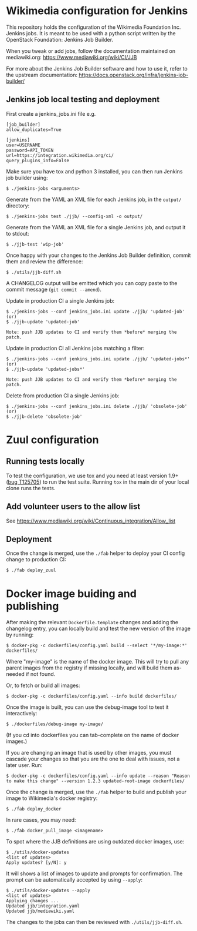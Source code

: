 # Wikimedia configuration for Jenkins

This repository holds the configuration of the Wikimedia Foundation Inc. Jenkins
jobs. It is meant to be used with a python script written by the OpenStack
Foundation: Jenkins Job Builder.

When you tweak or add jobs, follow the documentation maintained on mediawiki.org:
https://www.mediawiki.org/wiki/CI/JJB

For more about the Jenkins Job Builder software and how to use it, refer to the upstream documentation:
https://docs.openstack.org/infra/jenkins-job-builder/

## Jenkins job local testing and deployment

First create a jenkins_jobs.ini file e.g.

    [job_builder]
    allow_duplicates=True

    [jenkins]
    user=USERNAME
    password=API_TOKEN
    url=https://integration.wikimedia.org/ci/
    query_plugins_info=False

Make sure you have tox and python 3 installed, you can then run Jenkins job builder using:

    $ ./jenkins-jobs <arguments>

Generate from the YAML an XML file for each Jenkins job, in the `output/` directory:

    $ ./jenkins-jobs test ./jjb/ --config-xml -o output/

Generate from the YAML an XML file for a single Jenkins job, and output it to stdout:

    $ ./jjb-test 'wip-job'

Once happy with your changes to the Jenkins Job Builder definition, commit them
and review the difference:

    $ ./utils/jjb-diff.sh

A CHANGELOG output will be emitted which you can copy paste to the commit
message (`git commit --amend`).

Update in production CI a single Jenkins job:

    $ ./jenkins-jobs --conf jenkins_jobs.ini update ./jjb/ 'updated-job'
    (or)
    $ ./jjb-update 'updated-job'

    Note: push JJB updates to CI and verify them *before* merging the patch.

Update in production CI all Jenkins jobs matching a filter:

    $ ./jenkins-jobs --conf jenkins_jobs.ini update ./jjb/ 'updated-jobs*'
    (or)
    $ ./jjb-update 'updated-jobs*'

    Note: push JJB updates to CI and verify them *before* merging the patch.

Delete from production CI a single Jenkins job:

    $ ./jenkins-jobs --conf jenkins_jobs.ini delete ./jjb/ 'obsolete-job'
    (or)
    $ ./jjb-delete 'obsolete-job'

# Zuul configuration

## Running tests locally

To test the configuration, we use tox and you need at least version 1.9+ ([bug T125705](https://phabricator.wikimedia.org/T125705))
to run the test suite. Running `tox` in the main dir of your local clone runs the tests.

## Add volunteer users to the allow list

See https://www.mediawiki.org/wiki/Continuous_integration/Allow_list

## Deployment

Once the change is merged, use the `./fab` helper to deploy your CI config change to production CI:

    $ ./fab deploy_zuul

# Docker image buiding and publishing

After making the relevant `Dockerfile.template` changes and adding the changelog entry, you can
locally build and test the new version of the image by running:

    $ docker-pkg -c dockerfiles/config.yaml build --select '*/my-image:*' dockerfiles/

Where "my-image" is the name of the docker image. This will try to pull any parent images from the registry if missing locally, and will build them as-needed if not found.

Or, to fetch or build all images:

    $ docker-pkg -c dockerfiles/config.yaml --info build dockerfiles/

Once the image is built, you can use the debug-image tool to test it interactively:

    $ ./dockerfiles/debug-image my-image/

(If you cd into dockerfiles you can tab-complete on the name of docker images.)

If you are changing an image that is used by other images, you must cascade your changes so that you are the one to deal with issues, not a later user. Run:

    $ docker-pkg -c dockerfiles/config.yaml --info update --reason "Reason to make this change" --version 1.2.3 updated-root-image dockerfiles/

Once the change is merged, use the `./fab` helper to build and publish your image to Wikimedia's docker registry:

    $ ./fab deploy_docker

In rare cases, you may need:

    $ ./fab docker_pull_image <imagename>

To spot where the JJB definitions are using outdated docker images, use:

    $ ./utils/docker-updates
    <list of updates>
    Apply updates? [y/N]: y

It will shows a list of images to update and prompts for confirmation. The prompt can be automatically accepted by using `--apply`:

    $ ./utils/docker-updates --apply
    <list of updates>
    Applying changes ...
    Updated jjb/integration.yaml
    Updated jjb/mediawiki.yaml

The changes to the jobs can then be reviewed with `./utils/jjb-diff.sh`.
